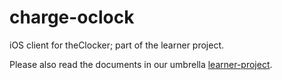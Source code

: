 # charge-oclock
iOS client for theClocker; part of the learner project.

Please also read the documents in our umbrella [learner-project](https://github.com/cocoaheads-slovenija/learner-project).
